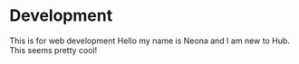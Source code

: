# Development
This is for web development
Hello my name is Neona and I am new to Hub. This seems pretty cool!
